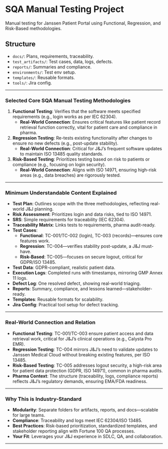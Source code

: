 # SQA Manual Testing Project
Manual testing for Janssen Patient Portal using Functional, Regression, and Risk-Based methodologies.

## Structure
- `docs/`: Plans, requirements, traceability.
- `test_artifacts/`: Test cases, data, logs, defects.
- `reports/`: Summaries and compliance.
- `environments/`: Test env setup.
- `templates/`: Reusable formats.
- `tools/`: Jira config.

---

### Selected Core SQA Manual Testing Methodologies
1. **Functional Testing**: Verifies that the software meets specified requirements (e.g., login works as per IEC 62304).
   - **Real-World Connection**: Ensures critical features like patient record retrieval function correctly, vital for patient care and compliance in pharma.
2. **Regression Testing**: Re-tests existing functionality after changes to ensure no new defects (e.g., post-update stability).
   - **Real-World Connection**: Critical for J&J’s frequent software updates to maintain ISO 13485 quality standards.
3. **Risk-Based Testing**: Prioritizes testing based on risk to patients or compliance (e.g., focusing on login security).
   - **Real-World Connection**: Aligns with ISO 14971, ensuring high-risk areas (e.g., data breaches) are rigorously tested.

---

### Minimum Understandable Content Explained
- **Test Plan**: Outlines scope with the three methodologies, reflecting real-world J&J planning.
- **Risk Assessment**: Prioritizes login and data risks, tied to ISO 14971.
- **SRS**: Simple requirements for traceability (IEC 62304).
- **Traceability Matrix**: Links tests to requirements, pharma audit-ready.
- **Test Cases**: 
  - **Functional**: TC-001/TC-002 (login), TC-003 (records)—ensures core features work.
  - **Regression**: TC-004—verifies stability post-update, a J&J must-have.
  - **Risk-Based**: TC-005—focuses on secure logout, critical for GDPR/ISO 13485.
- **Test Data**: GDPR-compliant, realistic patient data.
- **Execution Logs**: Completed runs with timestamps, mirroring GMP Annex 11 logs.
- **Defect Log**: One resolved defect, showing real-world triaging.
- **Reports**: Summary, compliance, and lessons learned—stakeholder-ready.
- **Templates**: Reusable formats for scalability.
- **Jira Config**: Practical tool setup for defect tracking.

---

### Real-World Connection and Relation
- **Functional Testing**: TC-001/TC-003 ensure patient access and data retrieval work, critical for J&J’s clinical operations (e.g., Calysta Pro EMR).
- **Regression Testing**: TC-004 mirrors J&J’s need to validate updates to Janssen Medical Cloud without breaking existing features, per ISO 13485.
- **Risk-Based Testing**: TC-005 addresses logout security, a high-risk area for patient data protection (GDPR, ISO 14971), common in pharma audits.
- **Pharma Context**: The structure (traceability, logs, compliance reports) reflects J&J’s regulatory demands, ensuring EMA/FDA readiness.

---

### Why This is Industry-Standard
- **Modularity**: Separate folders for artifacts, reports, and docs—scalable for large teams.
- **Compliance**: Traceability and logs meet IEC 62304/ISO 13485.
- **Best Practices**: Risk-based prioritization, standardized templates, and stakeholder reporting align with Fortune 100 QA processes.
- **Your Fit**: Leverages your J&J experience in SDLC, QA, and collaboration.

---
